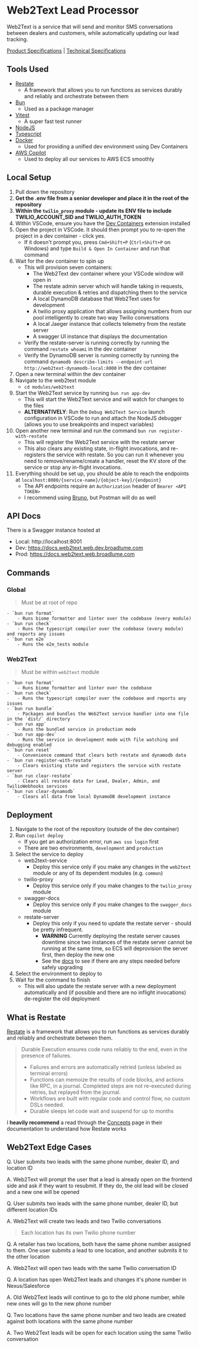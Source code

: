 # Web2Text Lead Processor

Web2Text is a service that will send and monitor SMS conversations between dealers and customers, while automatically updating our lead tracking.

[Product Specifications](https://broadlume.atlassian.net/wiki/spaces/PM/pages/1502773249/Web2Text+Podium+Replacement) | [Technical Specifications](https://broadlume.atlassian.net/wiki/spaces/ENG/pages/1546911745/Web2Text+Technical+Specification)

## Tools Used
- [Restate](https://restate.dev/)
    - A framework that allows you to run functions as services durably and reliably and orchestrate between them
- [Bun](https://bun.sh/)
    - Used as a package manager
- [Vitest](https://vitest.dev/)
    - A super fast test runner
- [NodeJS](https://nodejs.org/en)
- [Typescript](https://www.typescriptlang.org/)
- [Docker](https://www.docker.com/)
    - Used for providing a unified dev environment using Dev Containers
- [AWS Copilot](https://aws.github.io/copilot-cli/)
    - Used to deploy all our services to AWS ECS smoothly

## Local Setup

1. Pull down the repository
2. **Get the .env file from a senior developer and place it in the root of the repository**
3. **Within the `twilio_proxy` module - update its ENV file to include TWILIO_ACCOUNT_SID and TWILIO_AUTH_TOKEN**
4. Within VSCode, ensure you have the [Dev Containers](https://marketplace.visualstudio.com/items?itemName=ms-vscode-remote.remote-containers) extension installed
5. Open the project in VSCode. It should then prompt you to re-open the project in a dev container - click yes.
    - If it doesn't prompt you, press `Cmd+Shift+P` (`Ctrl+Shift+P` on Windows) and type `Build & Open In Container` and run that command
6. Wait for the dev container to spin up
    - This will provision seven containers:
        - The Web2Text dev container where your VSCode window will open in
        - The restate admin server which will handle taking in requests, durable execution & retries and dispatching them to the service
        - A local DynamoDB database that Web2Text uses for development
        - A twilio proxy application that allows assigning numbers from our pool intelligently to create two way Twilio conversations
        - A local Jaeger instance that collects telemetry from the restate server
        - A swagger UI instance that displays the documentation
    - Verify the restate-server is running correctly by running the command `restate whoami` in the dev container
    - Verify the DynamoDB server is running correctly by running the command `dynamodb describe-limits --endpoint-url http://web2text-dynamodb-local:8000` in the dev container
7. Open a new terminal within the dev container
8. Navigate to the web2text module
    - `cd modules/web2text`
9. Start the Web2Text service by running `bun run app-dev`
    - This will start the Web2Text service and will watch for changes to the files
    - **ALTERNATIVELY**: Run the `Debug Web2Text Service` launch configuration in VSCode to run and attach the NodeJS debugger (allows you to use breakpoints and inspect variables)
10. Open another new terminal and run the command `bun run register-with-restate`
    - This will register the Web2Text service with the restate server
    - This also clears any existing state, in-flight invocations, and re-registers the service with restate. So you can run it whenever you need to remove/rename/create a handler, reset the KV store of the service or stop any in-flight invocations.
11. Everything should be set up, you should be able to reach the endpoints at `localhost:8080/{service-name}/{object-key}/{endpoint}`
    - The API endpoints require an `Authorization` header of `Bearer <API TOKEN>`
    - I recommend using [Bruno](https://www.usebruno.com/), but Postman will do as well
  
## API Docs
There is a Swagger instance hosted at
- Local: http://localhost:8001
- Dev: https://docs.web2text.web.dev.broadlume.com
- Prod: https://docs.web2text.web.broadlume.com


## Commands
### Global
> Must be at root of repo

    - `bun run format`
        - Runs biome formatter and linter over the codebase (every module)
    - `bun run check`
        - Runs the typescript compiler over the codebase (every module) and reports any issues
    - `bun run e2e`
        - Runs the e2e_tests module

### Web2Text
> Must be within `web2text` module

    - `bun run format`
        - Runs biome formatter and linter over the codebase
    - `bun run check`
        - Runs the typescript compiler over the codebase and reports any issues
    - `bun run bundle`
        - Packages and bundles the Web2Text service handler into one file in the `dist/` directory
    - `bun run app`
        - Runs the bundled service in production mode
    - `bun run app-dev`
        - Runs the service in development mode with file watching and debugging enabled
    - `bun run reset`
        - Convenience command that clears both restate and dynamodb data
    - `bun run register-with-restate`
        - Clears existing state and registers the service with restate server
    - `bun run clear-restate`
        - Clears all restate data for Lead, Dealer, Admin, and TwilioWebhooks services
    - `bun run clear-dynamodb`
        - Clears all data from local DynamoDB development instance

## Deployment

1. Navigate to the root of the repository (outside of the dev container)
2. Run `copilot deploy`
    - If you get an authorization error, run `aws sso login` first
    - There are two environments, `development` and `production`
3. Select the service to deploy
    - web2text-service
        - Deploy this service only if you make any changes in the `web2text` module or any of its dependent modules (e.g. `common`)
    - twilio-proxy
        - Deploy this service only if you make changes to the `twilio_proxy` module
   - swagger-docs
        - Deploy this service only if you make changes to the `swagger_docs` module
    - restate-server
        - Deploy this only if you need to update the restate server - should be pretty infrequent.
            - **WARNING** Currently deploying the restate server causes downtime since two instances of the restate server cannot be running at the same time, so ECS will deprovision the server first, then deploy the new one
            - See the [docs](https://docs.restate.dev/operate/upgrading/) to see if there are any steps needed before safely upgrading 
4. Select the environment to deploy to
5. Wait for the command to finish
    - This will also update the restate server with a new deployment automatically and (if possible and there are no inflight invocations) de-register the old deployment

## What is Restate
[Restate](https://restate.dev/) is a framework that allows you to run functions as services durably and reliably and orchestrate between them.

> Durable Execution ensures code runs reliably to the end, even in the presence of failures.
> - Failures and errors are automatically retried (unless labeled as terminal errors)
> - Functions can memoize the results of code blocks, and actions like RPC, in a journal. Completed steps are not re-executed during retries, but replayed from the journal.
> - Workflows are built with regular code and control flow, no custom DSLs needed.
> - Durable sleeps let code wait and suspend for up to months

I **heavily recommend** a read through the [Concepts](https://docs.restate.dev/concepts/durable_building_blocks) page in their documentation to understand how Restate works

## Web2Text Edge Cases
Q. User submits two leads with the same phone number, dealer ID, and location ID

A. Web2Text will prompt the user that a lead is already open on the frontend side and ask if they want to resubmit.
If they do, the old lead will be closed and a new one will be opened

Q. User submits two leads with the same phone number, dealer ID, but different location IDs

A. Web2Text will create two leads and two Twilio conversations
> Each location has its own Twilio phone number

Q. A retailer has two locations, both have the same phone number assigned to them. One user submits a lead to one location, and another submits it to the other location

A. Web2Text will open two leads with the same Twilio conversation ID

Q. A location has open Web2Text leads and changes it's phone number in Nexus/Salesforce

A. Old Web2Text leads will continue to go to the old phone number, while new ones will go to the new phone number

Q. Two locations have the same phone number and two leads are created against both locations with the same phone number

A. Two Web2Text leads will be open for each location using the same Twilio conversation
